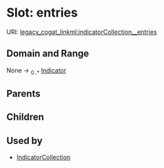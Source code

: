 
# Slot: entries



URI: [legacy_cogat_linkml:indicatorCollection__entries](https://w3id.org/rwblair/legacy-cogat-linkml/indicatorCollection__entries)


## Domain and Range

None &#8594;  <sub>0..\*</sub> [Indicator](Indicator.md)

## Parents


## Children


## Used by

 * [IndicatorCollection](IndicatorCollection.md)
